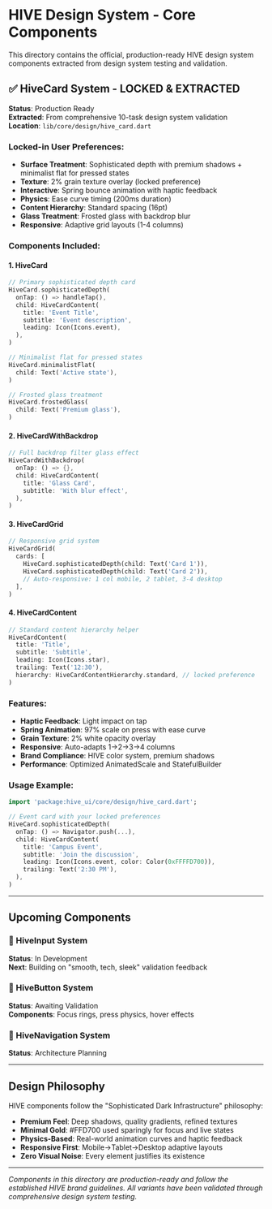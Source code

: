 # HIVE Design System - Core Components

This directory contains the official, production-ready HIVE design system components extracted from design system testing and validation.

## ✅ HiveCard System - LOCKED & EXTRACTED

**Status**: Production Ready  
**Extracted**: From comprehensive 10-task design system validation  
**Location**: `lib/core/design/hive_card.dart`

### Locked-in User Preferences:

- **Surface Treatment**: Sophisticated depth with premium shadows + minimalist flat for pressed states
- **Texture**: 2% grain texture overlay (locked preference)
- **Interactive**: Spring bounce animation with haptic feedback
- **Physics**: Ease curve timing (200ms duration)
- **Content Hierarchy**: Standard spacing (16pt)
- **Glass Treatment**: Frosted glass with backdrop blur
- **Responsive**: Adaptive grid layouts (1-4 columns)

### Components Included:

#### 1. HiveCard
```dart
// Primary sophisticated depth card
HiveCard.sophisticatedDepth(
  onTap: () => handleTap(),
  child: HiveCardContent(
    title: 'Event Title',
    subtitle: 'Event description',
    leading: Icon(Icons.event),
  ),
)

// Minimalist flat for pressed states
HiveCard.minimalistFlat(
  child: Text('Active state'),
)

// Frosted glass treatment
HiveCard.frostedGlass(
  child: Text('Premium glass'),
)
```

#### 2. HiveCardWithBackdrop
```dart
// Full backdrop filter glass effect
HiveCardWithBackdrop(
  onTap: () => {},
  child: HiveCardContent(
    title: 'Glass Card',
    subtitle: 'With blur effect',
  ),
)
```

#### 3. HiveCardGrid
```dart
// Responsive grid system
HiveCardGrid(
  cards: [
    HiveCard.sophisticatedDepth(child: Text('Card 1')),
    HiveCard.sophisticatedDepth(child: Text('Card 2')),
    // Auto-responsive: 1 col mobile, 2 tablet, 3-4 desktop
  ],
)
```

#### 4. HiveCardContent
```dart
// Standard content hierarchy helper
HiveCardContent(
  title: 'Title',
  subtitle: 'Subtitle',
  leading: Icon(Icons.star),
  trailing: Text('12:30'),
  hierarchy: HiveCardContentHierarchy.standard, // locked preference
)
```

### Features:

- **Haptic Feedback**: Light impact on tap
- **Spring Animation**: 97% scale on press with ease curve
- **Grain Texture**: 2% white opacity overlay
- **Responsive**: Auto-adapts 1→2→3→4 columns
- **Brand Compliance**: HIVE color system, premium shadows
- **Performance**: Optimized AnimatedScale and StatefulBuilder

### Usage Example:

```dart
import 'package:hive_ui/core/design/hive_card.dart';

// Event card with your locked preferences
HiveCard.sophisticatedDepth(
  onTap: () => Navigator.push(...),
  child: HiveCardContent(
    title: 'Campus Event',
    subtitle: 'Join the discussion',
    leading: Icon(Icons.event, color: Color(0xFFFFD700)),
    trailing: Text('2:30 PM'),
  ),
)
```

---

## Upcoming Components

### 🚧 HiveInput System
**Status**: In Development  
**Next**: Building on "smooth, tech, sleek" validation feedback

### 🚧 HiveButton System  
**Status**: Awaiting Validation  
**Components**: Focus rings, press physics, hover effects

### 🚧 HiveNavigation System
**Status**: Architecture Planning

---

## Design Philosophy

HIVE components follow the "Sophisticated Dark Infrastructure" philosophy:
- **Premium Feel**: Deep shadows, quality gradients, refined textures
- **Minimal Gold**: #FFD700 used sparingly for focus and live states
- **Physics-Based**: Real-world animation curves and haptic feedback
- **Responsive First**: Mobile→Tablet→Desktop adaptive layouts
- **Zero Visual Noise**: Every element justifies its existence

---

*Components in this directory are production-ready and follow the established HIVE brand guidelines. All variants have been validated through comprehensive design system testing.* 